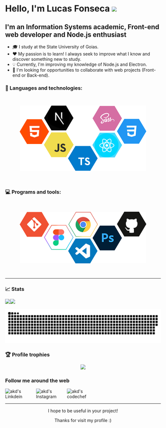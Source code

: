 # Hello, I'm Lucas Fonseca <img src="https://media.giphy.com/media/hvRJCLFzcasrR4ia7z/giphy.gif" width="35px">

## I'm an Information Systems academic, Front-end web developer and Node.js enthusiast

- 🎓 I study at the State University of Goias.
- ❤ My passion is to learn! I always seek to improve what I know and discover something new to study.
- 💡 Currently, I'm improving my knowledge of Node.js and Electron.
- 🤝 I'm looking for opportunities to collaborate with web projects (Front-end or Back-end).

### 🚀 Languages and technologies:

<br>
<p align="center">
  <img src="imgs/languages.png"/>
</p>
<br>

### 💻 Programs and tools:

<br>
<p align="center">
  <img src="imgs/tools.png"/>
</p>
<br>

---

### 📈 Stats

<img height="180px" src="https://github-readme-stats.vercel.app/api?username=LucasOFonseca&show_icons=true&title_color=FFFFFF&icon_color=FFFFFF&text_color=FFFFFF&bg_color=0D1117&hide_border=true&include_all_commits=true&count_private=true"/><img height="180px" src="https://github-readme-stats.vercel.app/api/top-langs/?username=LucasOFonseca&layout=compact&show_icons=true&title_color=FFFFFF&icon_color=FFFFFF&text_color=FFFFFF&bg_color=0D1117&hide_border=true"/>

<picture>
  <source media="(prefers-color-scheme: dark)" srcset="https://raw.githubusercontent.com/LucasOFonseca/LucasOFonseca/output/github-snake-dark.svg" />
  <source media="(prefers-color-scheme: light)" srcset="https://raw.githubusercontent.com/LucasOFonseca/LucasOFonseca/output/github-snake.svg" />
  <img alt="github-snake" src="https://raw.githubusercontent.com/LucasOFonseca/LucasOFonseca/output/github-snake.svg" />
</picture>

### 🏆 Profile trophies

<p align="center">
  <img width="900px" src="https://github-profile-trophy.vercel.app/?username=LucasOFonseca&column=8&theme=onedark&no-frame=true&no-bg=true"/>
</p>

### Follow me around the web

<a href="https://www.linkedin.com/in/lucas-fonseca-138b57200/">
  <img align="left" alt="akd's Linkdein" width="100px" src="https://img.shields.io/badge/Linkedin-0A66C2?style=for-the-badge&logo=Linkedin&logoColor=white" />
</a>
<a href="https://www.instagram.com/lucasfonseca_design/">
  <img align="left" alt="akd's Instagram" width="100px" src="https://img.shields.io/badge/Instagram-E4405F?style=for-the-badge&logo=instagram&logoColor=white" />
</a>
<a href="mailto:lucasofonseca.dev@gmail.com">
  <img align="left" alt="akd's codechef" width="70px" src="https://img.shields.io/badge/Gmail-EA4335?style=for-the-badge&logo=Gmail&logoColor=white" />
</a>

<br>
<br>

---
<p align="center">I hope to be useful in your project!</p>
<p align="center">Thanks for visit my profile :)</p>
